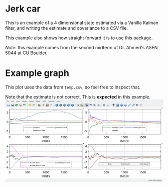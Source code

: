 # Jerk car
This is an example of a 4 dimensional state estimated via a Vanilla Kalman filter, and writing the estimate and covariance to a CSV file.

This example also shows how straight forward it is to use this package.

*Note*: this example comes from the second midterm of Dr. Ahmed's ASEN 5044 at CU Boulder.

# Example graph
This plot uses the data from `temp.csv`, so feel free to inspect that.

Note that the estimate is not correct. This is **expected** in this example.
![JerkCar example](./vanillaKF.png)
